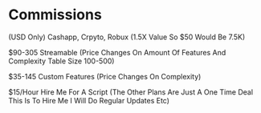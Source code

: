 # Commissions

(USD Only) Cashapp, Crpyto, Robux (1.5X Value So $50 Would Be 7.5K)

$90-305 Streamable (Price Changes On Amount Of Features And Complexity Table Size 100-500)

$35-145 Custom Features (Price Changes On Complexity)

$15/Hour Hire Me For A Script (The Other Plans Are Just A One Time Deal This Is To Hire Me I Will Do Regular Updates Etc)
